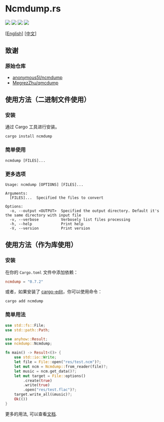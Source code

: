 # Ncmdump.rs

![](https://github.com/iqiziqi/ncmdump.rs/workflows/test/badge.svg)
![](https://github.com/iqiziqi/ncmdump.rs/workflows/deploy/badge.svg)
[![](https://img.shields.io/crates/v/ncmdump)](https://crates.io/crates/ncmdump)
[![](https://img.shields.io/crates/d/ncmdump)](https://crates.io/crates/ncmdump)

[[English](./README.md)] [[中文](./README.cn)]

## 致谢

### 原始仓库

* [anonymous5l/ncmdump](https://github.com/anonymous5l/ncmdump)
* [MegrezZhu/qmcdump](https://github.com/MegrezZhu/qmcdump)

## 使用方法（二进制文件使用）

### 安装

通过 Cargo 工具进行安装。

```shell
cargo install ncmdump
```

### 简单使用

```shell
ncmdump [FILES]...
```

### 更多选项

```text
Usage: ncmdump [OPTIONS] [FILES]...

Arguments:
  [FILES]...  Specified the files to convert

Options:
  -o, --output <OUTPUT>  Specified the output directory. Default it's the same directory with input file
  -v, --verbose          Verbosely list files processing
  -h, --help             Print help
  -V, --version          Print version
```

## 使用方法（作为库使用）

### 安装

在你的 `Cargo.toml` 文件中添加依赖：

```toml
ncmdump = "0.7.2"
```

或者，如果安装了 [cargo-edit](https://github.com/killercup/cargo-edit)，你可以使用命令：

```shell
cargo add ncmdump
```

### 简单用法

```rust
use std::fs::File;
use std::path::Path;

use anyhow::Result;
use ncmdump::Ncmdump;

fn main() -> Result<()> {
    use std::io::Write;
    let file = File::open("res/test.ncm")?;
    let mut ncm = Ncmdump::from_reader(file)?;
    let music = ncm.get_data()?;
    let mut target = File::options()
        .create(true)
        .write(true)
        .open("res/test.flac")?;
    target.write_all(&music)?;
    Ok(())
}
```

更多的用法, 可以查看[文档](https://docs.rs/ncmdump).
